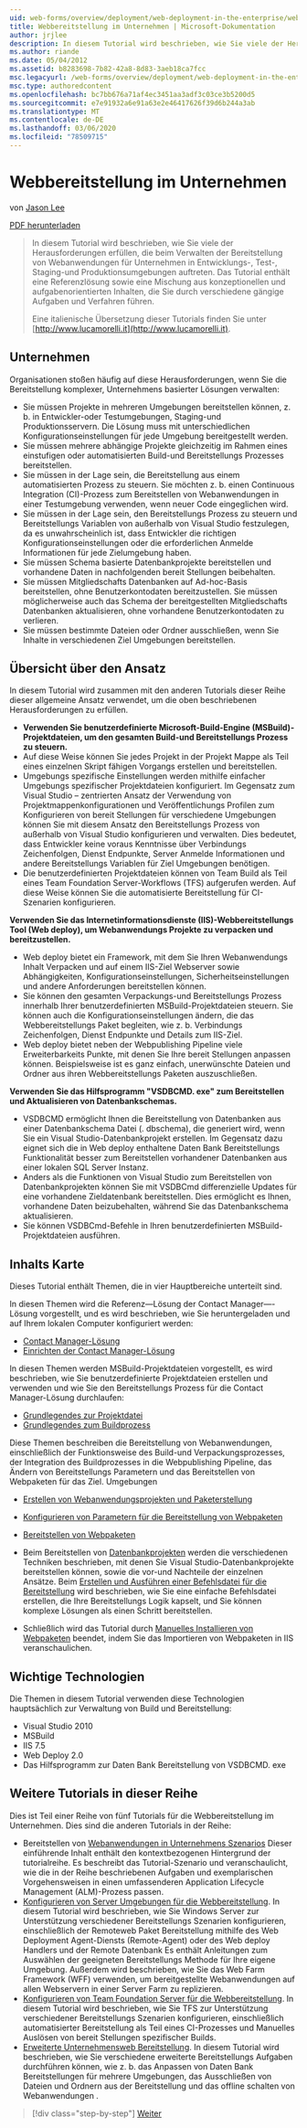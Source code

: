```yaml
---
uid: web-forms/overview/deployment/web-deployment-in-the-enterprise/web-deployment-in-the-enterprise
title: Webbereitstellung im Unternehmen | Microsoft-Dokumentation
author: jrjlee
description: In diesem Tutorial wird beschrieben, wie Sie viele der Herausforderungen erfüllen, die bei der Verwaltung der Bereitstellung von Webanwendungen auf Unternehmens Niveau für die deplizerstellung auftreten...
ms.author: riande
ms.date: 05/04/2012
ms.assetid: b8283698-7b82-42a8-8d83-3aeb18ca7fcc
msc.legacyurl: /web-forms/overview/deployment/web-deployment-in-the-enterprise/web-deployment-in-the-enterprise
msc.type: authoredcontent
ms.openlocfilehash: bc7bb676a71af4ec3451aa3adf3c03ce3b5200d5
ms.sourcegitcommit: e7e91932a6e91a63e2e46417626f39d6b244a3ab
ms.translationtype: MT
ms.contentlocale: de-DE
ms.lasthandoff: 03/06/2020
ms.locfileid: "78509715"
---
```

# <a name="web-deployment-in-the-enterprise"></a>Webbereitstellung im Unternehmen

von [Jason Lee](https://github.com/jrjlee)

[PDF herunterladen](https://msdnshared.blob.core.windows.net/media/MSDNBlogsFS/prod.evol.blogs.msdn.com/CommunityServer.Blogs.Components.WeblogFiles/00/00/00/63/56/8130.DeployingWebAppsInEnterpriseScenarios.pdf)

> In diesem Tutorial wird beschrieben, wie Sie viele der Herausforderungen erfüllen, die beim Verwalten der Bereitstellung von Webanwendungen für Unternehmen in Entwicklungs-, Test-, Staging-und Produktionsumgebungen auftreten. Das Tutorial enthält eine Referenzlösung sowie eine Mischung aus konzeptionellen und aufgabenorientierten Inhalten, die Sie durch verschiedene gängige Aufgaben und Verfahren führen.
> 
> Eine italienische Übersetzung dieser Tutorials finden Sie unter [http://www.lucamorelli.it](http://www.lucamorelli.it).

## <a name="enterprise-deployment-challenges"></a>Unternehmen

Organisationen stoßen häufig auf diese Herausforderungen, wenn Sie die Bereitstellung komplexer, Unternehmens basierter Lösungen verwalten:

- Sie müssen Projekte in mehreren Umgebungen bereitstellen können, z. b. in Entwickler-oder Testumgebungen, Staging-und Produktionsservern. Die Lösung muss mit unterschiedlichen Konfigurationseinstellungen für jede Umgebung bereitgestellt werden.
- Sie müssen mehrere abhängige Projekte gleichzeitig im Rahmen eines einstufigen oder automatisierten Build-und Bereitstellungs Prozesses bereitstellen.
- Sie müssen in der Lage sein, die Bereitstellung aus einem automatisierten Prozess zu steuern. Sie möchten z. b. einen Continuous Integration (CI)-Prozess zum Bereitstellen von Webanwendungen in einer Testumgebung verwenden, wenn neuer Code eingeglichen wird.
- Sie müssen in der Lage sein, den Bereitstellungs Prozess zu steuern und Bereitstellungs Variablen von außerhalb von Visual Studio festzulegen, da es unwahrscheinlich ist, dass Entwickler die richtigen Konfigurationseinstellungen oder die erforderlichen Anmelde Informationen für jede Zielumgebung haben.
- Sie müssen Schema basierte Datenbankprojekte bereitstellen und vorhandene Daten in nachfolgenden bereit Stellungen beibehalten.
- Sie müssen Mitgliedschafts Datenbanken auf Ad-hoc-Basis bereitstellen, ohne Benutzerkontodaten bereitzustellen. Sie müssen möglicherweise auch das Schema der bereitgestellten Mitgliedschafts Datenbanken aktualisieren, ohne vorhandene Benutzerkontodaten zu verlieren.
- Sie müssen bestimmte Dateien oder Ordner ausschließen, wenn Sie Inhalte in verschiedenen Ziel Umgebungen bereitstellen.

## <a name="overview-of-approach"></a>Übersicht über den Ansatz

In diesem Tutorial wird zusammen mit den anderen Tutorials dieser Reihe dieser allgemeine Ansatz verwendet, um die oben beschriebenen Herausforderungen zu erfüllen.

- **Verwenden Sie benutzerdefinierte Microsoft-Build-Engine (MSBuild)-Projektdateien, um den gesamten Build-und Bereitstellungs Prozess zu steuern.**
- Auf diese Weise können Sie jedes Projekt in der Projekt Mappe als Teil eines einzelnen Skript fähigen Vorgangs erstellen und bereitstellen.
- Umgebungs spezifische Einstellungen werden mithilfe einfacher Umgebungs spezifischer Projektdateien konfiguriert. Im Gegensatz zum Visual Studio – zentrierten Ansatz der Verwendung von Projektmappenkonfigurationen und Veröffentlichungs Profilen zum Konfigurieren von bereit Stellungen für verschiedene Umgebungen können Sie mit diesem Ansatz den Bereitstellungs Prozess von außerhalb von Visual Studio konfigurieren und verwalten. Dies bedeutet, dass Entwickler keine voraus Kenntnisse über Verbindungs Zeichenfolgen, Dienst Endpunkte, Server Anmelde Informationen und andere Bereitstellungs Variablen für Ziel Umgebungen benötigen.
- Die benutzerdefinierten Projektdateien können von Team Build als Teil eines Team Foundation Server-Workflows (TFS) aufgerufen werden. Auf diese Weise können Sie die automatisierte Bereitstellung für CI-Szenarien konfigurieren.

**Verwenden Sie das Internetinformationsdienste (IIS)-Webbereitstellungs Tool (Web deploy), um Webanwendungs Projekte zu verpacken und bereitzustellen.**

- Web deploy bietet ein Framework, mit dem Sie Ihren Webanwendungs Inhalt Verpacken und auf einem IIS-Ziel Webserver sowie Abhängigkeiten, Konfigurationseinstellungen, Sicherheitseinstellungen und andere Anforderungen bereitstellen können.
- Sie können den gesamten Verpackungs-und Bereitstellungs Prozess innerhalb Ihrer benutzerdefinierten MSBuild-Projektdateien steuern. Sie können auch die Konfigurationseinstellungen ändern, die das Webbereitstellungs Paket begleiten, wie z. b. Verbindungs Zeichenfolgen, Dienst Endpunkte und Details zum IIS-Ziel.
- Web deploy bietet neben der Webpublishing Pipeline viele Erweiterbarkeits Punkte, mit denen Sie Ihre bereit Stellungen anpassen können. Beispielsweise ist es ganz einfach, unerwünschte Dateien und Ordner aus ihren Webbereitstellungs Paketen auszuschließen.

**Verwenden Sie das Hilfsprogramm "VSDBCMD. exe" zum Bereitstellen und Aktualisieren von Datenbankschemas.**

- VSDBCMD ermöglicht Ihnen die Bereitstellung von Datenbanken aus einer Datenbankschema Datei (. dbschema), die generiert wird, wenn Sie ein Visual Studio-Datenbankprojekt erstellen. Im Gegensatz dazu eignet sich die in Web deploy enthaltene Daten Bank Bereitstellungs Funktionalität besser zum Bereitstellen vorhandener Datenbanken aus einer lokalen SQL Server Instanz.
- Anders als die Funktionen von Visual Studio zum Bereitstellen von Datenbankprojekten können Sie mit VSDBCmd differenzielle Updates für eine vorhandene Zieldatenbank bereitstellen. Dies ermöglicht es Ihnen, vorhandene Daten beizubehalten, während Sie das Datenbankschema aktualisieren.
- Sie können VSDBCmd-Befehle in Ihren benutzerdefinierten MSBuild-Projektdateien ausführen.

## <a name="content-map"></a>Inhalts Karte

Dieses Tutorial enthält Themen, die in vier Hauptbereiche unterteilt sind.

In diesen Themen wird die Referenz&#x2014;Lösung der Contact Manager&#x2014;-Lösung vorgestellt, und es wird beschrieben, wie Sie heruntergeladen und auf Ihrem lokalen Computer konfiguriert werden:

- [Contact Manager-Lösung](the-contact-manager-solution.md)
- [Einrichten der Contact Manager-Lösung](setting-up-the-contact-manager-solution.md)

In diesen Themen werden MSBuild-Projektdateien vorgestellt, es wird beschrieben, wie Sie benutzerdefinierte Projektdateien erstellen und verwenden und wie Sie den Bereitstellungs Prozess für die Contact Manager-Lösung durchlaufen:

- [Grundlegendes zur Projektdatei](understanding-the-project-file.md)
- [Grundlegendes zum Buildprozess](understanding-the-build-process.md)

Diese Themen beschreiben die Bereitstellung von Webanwendungen, einschließlich der Funktionsweise des Build-und Verpackungsprozesses, der Integration des Buildprozesses in die Webpublishing Pipeline, das Ändern von Bereitstellungs Parametern und das Bereitstellen von Webpaketen für das Ziel. Umgebungen

- [Erstellen von Webanwendungsprojekten und Paketerstellung](building-and-packaging-web-application-projects.md)
- [Konfigurieren von Parametern für die Bereitstellung von Webpaketen](configuring-parameters-for-web-package-deployment.md)
- [Bereitstellen von Webpaketen](deploying-web-packages.md)

- Beim Bereitstellen von [Datenbankprojekten](deploying-database-projects.md) werden die verschiedenen Techniken beschrieben, mit denen Sie Visual Studio-Datenbankprojekte bereitstellen können, sowie die vor-und Nachteile der einzelnen Ansätze. Beim [Erstellen und Ausführen einer Befehlsdatei für die Bereitstellung](creating-and-running-a-deployment-command-file.md) wird beschrieben, wie Sie eine einfache Befehlsdatei erstellen, die Ihre Bereitstellungs Logik kapselt, und Sie können komplexe Lösungen als einen Schritt bereitstellen.
- Schließlich wird das Tutorial durch [Manuelles Installieren von Webpaketen](manually-installing-web-packages.md) beendet, indem Sie das Importieren von Webpaketen in IIS veranschaulichen.

## <a name="key-technologies"></a>Wichtige Technologien

Die Themen in diesem Tutorial verwenden diese Technologien hauptsächlich zur Verwaltung von Build und Bereitstellung:

- Visual Studio 2010
- MSBuild
- IIS 7.5
- Web Deploy 2.0
- Das Hilfsprogramm zur Daten Bank Bereitstellung von VSDBCMD. exe

## <a name="other-tutorials-in-this-series"></a>Weitere Tutorials in dieser Reihe

Dies ist Teil einer Reihe von fünf Tutorials für die Webbereitstellung im Unternehmen. Dies sind die anderen Tutorials in der Reihe:

- Bereitstellen von [Webanwendungen in Unternehmens Szenarios](../deploying-web-applications-in-enterprise-scenarios/deploying-web-applications-in-enterprise-scenarios.md) Dieser einführende Inhalt enthält den kontextbezogenen Hintergrund der tutorialreihe. Es beschreibt das Tutorial-Szenario und veranschaulicht, wie die in der Reihe beschriebenen Aufgaben und exemplarischen Vorgehensweisen in einen umfassenderen Application Lifecycle Management (ALM)-Prozess passen.
- [Konfigurieren von Server Umgebungen für die Webbereitstellung](../configuring-server-environments-for-web-deployment/configuring-server-environments-for-web-deployment.md). In diesem Tutorial wird beschrieben, wie Sie Windows Server zur Unterstützung verschiedener Bereitstellungs Szenarien konfigurieren, einschließlich der Remoteweb Paket Bereitstellung mithilfe des Web Deployment Agent-Diensts (Remote-Agent) oder des Web deploy Handlers und der Remote Datenbank Es enthält Anleitungen zum Auswählen der geeigneten Bereitstellungs Methode für Ihre eigene Umgebung. Außerdem wird beschrieben, wie Sie das Web Farm Framework (WFF) verwenden, um bereitgestellte Webanwendungen auf allen Webservern in einer Server Farm zu replizieren.
- [Konfigurieren von Team Foundation Server für die Webbereitstellung](../configuring-team-foundation-server-for-web-deployment/configuring-team-foundation-server-for-web-deployment.md). In diesem Tutorial wird beschrieben, wie Sie TFS zur Unterstützung verschiedener Bereitstellungs Szenarien konfigurieren, einschließlich automatisierter Bereitstellung als Teil eines CI-Prozesses und Manuelles Auslösen von bereit Stellungen spezifischer Builds.
- [Erweiterte Unternehmensweb Bereitstellung](../advanced-enterprise-web-deployment/advanced-enterprise-web-deployment.md). In diesem Tutorial wird beschrieben, wie Sie verschiedene erweiterte Bereitstellungs Aufgaben durchführen können, wie z. b. das Anpassen von Daten Bank Bereitstellungen für mehrere Umgebungen, das Ausschließen von Dateien und Ordnern aus der Bereitstellung und das offline schalten von Webanwendungen .

> [!div class="step-by-step"]
> [Weiter](the-contact-manager-solution.md)
